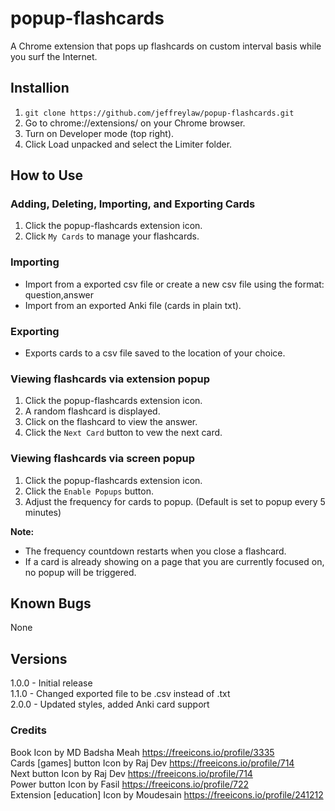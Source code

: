 # popup-flashcards
A Chrome extension that pops up flashcards on custom interval basis while you surf the Internet.

## Installion
1. `git clone https://github.com/jeffreylaw/popup-flashcards.git`
2. Go to chrome://extensions/ on your Chrome browser.
3. Turn on Developer mode (top right).
4. Click Load unpacked and select the Limiter folder.

## How to Use

### Adding, Deleting, Importing, and Exporting Cards
1. Click the popup-flashcards extension icon.
2. Click `My Cards` to manage your flashcards. 

### Importing
- Import from a exported csv file or create a new csv file using the format: question,answer
- Import from an exported Anki file (cards in plain txt).

### Exporting
- Exports cards to a csv file saved to the location of your choice.

### Viewing flashcards via extension popup
1. Click the popup-flashcards extension icon.
2. A random flashcard is displayed.
3. Click on the flashcard to view the answer.
4. Click the `Next Card` button to vew the next card.

### Viewing flashcards via screen popup
1. Click the popup-flashcards extension icon.
2. Click the `Enable Popups` button.
3. Adjust the frequency for cards to popup. (Default is set to popup every 5 minutes)

**Note:**
- The frequency countdown restarts when you close a flashcard.
- If a card is already showing on a page that you are currently focused on, no popup will be triggered.

## Known Bugs
None

## Versions
1.0.0 - Initial release\
1.1.0 - Changed exported file to be .csv instead of .txt\
2.0.0 - Updated styles, added Anki card support

### Credits
Book Icon by MD Badsha Meah https://freeicons.io/profile/3335<br>
Cards [games] button Icon by Raj Dev https://freeicons.io/profile/714<br>
Next button Icon by Raj Dev https://freeicons.io/profile/714<br>
Power button Icon by Fasil https://freeicons.io/profile/722<br>
Extension [education] Icon by Moudesain https://freeicons.io/profile/241212
                                